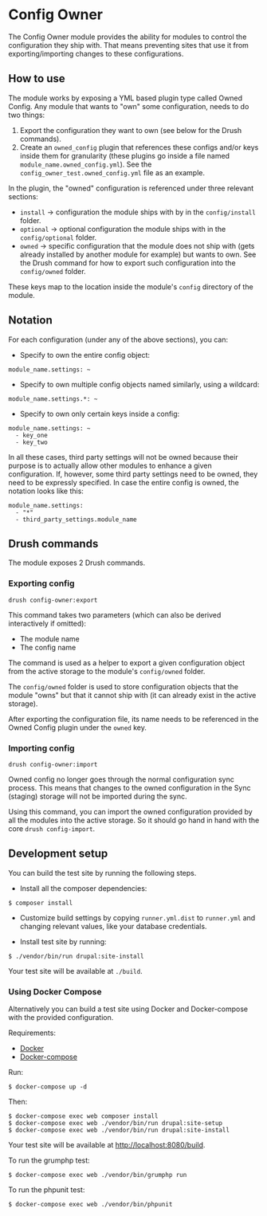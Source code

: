 # Config Owner

The Config Owner module provides the ability for modules to control the configuration they ship with. That means preventing sites that use it from
exporting/importing changes to these configurations.

## How to use

The module works by exposing a YML based plugin type called Owned Config. Any module that wants to "own" some configuration, needs to do two things:

1. Export the configuration they want to own (see below for the Drush commands).
2. Create an `owned_config` plugin that references these configs and/or keys inside them for granularity (these plugins go inside a file named `module_name.owned_config.yml`). See the `config_owner_test.owned_config.yml` file as an example.

In the plugin, the "owned" configuration is referenced under three relevant sections:

* `install` -> configuration the module ships with by in the `config/install` folder.
* `optional` -> optional configuration the module ships with in the `config/optional` folder.
* `owned` -> specific configuration that the module does not ship with (gets already installed by another module for example) but wants to own. See the Drush command for how to export such configuration into the `config/owned` folder.

These keys map to the location inside the module's `config` directory of the module.

## Notation

For each configuration (under any of the above sections), you can:

* Specify to own the entire config object:
```
module_name.settings: ~
```

* Specify to own multiple config objects named similarly, using a wildcard:
```
module_name.settings.*: ~
```

* Specify to own only certain keys inside a config:
```
module_name.settings: ~
  - key_one
  - key_two
```

In all these cases, third party settings will not be owned because their purpose is to actually allow other modules to enhance a given configuration. If, however, some third party settings need to be owned, they need to be expressly specified. In case the entire config is owned, the notation looks like this:
```
module_name.settings:
  - "*"
  - third_party_settings.module_name
```

## Drush commands

The module exposes 2 Drush commands.

### Exporting config

```
drush config-owner:export 
```

This command takes two parameters (which can also be derived interactively if omitted):

* The module name
* The config name

The command is used as a helper to export a given configuration object from the active storage to the module's `config/owned` folder. 

The `config/owned` folder is used to store configuration objects that the module "owns" but that it cannot ship with (it can already exist in the active storage).

After exporting the configuration file, its name needs to be referenced in the Owned Config plugin under the `owned` key.

### Importing config

```
drush config-owner:import 
```

Owned config no longer goes through the normal configuration sync process. This means that changes to the owned configuration in the Sync (staging) storage will not be imported during the sync. 

Using this command, you can import the owned configuration provided by all the modules into the active storage. So it should go hand in hand with the core `drush config-import`.


## Development setup

You can build the test site by running the following steps.

* Install all the composer dependencies:

```
$ composer install
```

* Customize build settings by copying `runner.yml.dist` to `runner.yml` and
changing relevant values, like your database credentials.


* Install test site by running:

```
$ ./vendor/bin/run drupal:site-install
```

Your test site will be available at `./build`.

### Using Docker Compose

Alternatively you can build a test site using Docker and Docker-compose with the provided configuration.

Requirements:

- [Docker](https://www.docker.com/get-docker)
- [Docker-compose](https://docs.docker.com/compose/)

Run:

```
$ docker-compose up -d
```

Then:

```
$ docker-compose exec web composer install
$ docker-compose exec web ./vendor/bin/run drupal:site-setup
$ docker-compose exec web ./vendor/bin/run drupal:site-install
```

Your test site will be available at [http://localhost:8080/build](http://localhost:8080/build).

To run the grumphp test:

```
$ docker-compose exec web ./vendor/bin/grumphp run
```

To run the phpunit test:

```
$ docker-compose exec web ./vendor/bin/phpunit
```